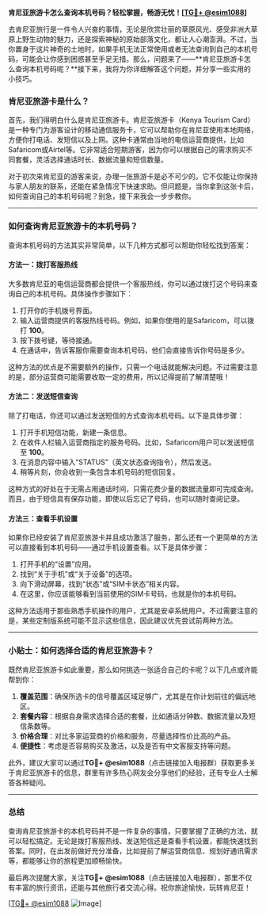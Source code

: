 **肯尼亚旅游卡怎么查询本机号码？轻松掌握，畅游无忧！[[TG💪+ @esim1088](https://t.me/s/esim1088)]**

去肯尼亚旅行是一件令人兴奋的事情，无论是欣赏壮丽的草原风光、感受非洲大草原上野生动物的魅力，还是探索神秘的原始部落文化，都让人心潮澎湃。不过，当你置身于这片神奇的土地时，如果手机无法正常使用或者无法查询到自己的本机号码，可能会让你感到困惑甚至手足无措。那么，问题来了——**肯尼亚旅游卡怎么查询本机号码呢？**接下来，我将为你详细解答这个问题，并分享一些实用的小技巧。

### 肯尼亚旅游卡是什么？

首先，我们得明白什么是肯尼亚旅游卡。肯尼亚旅游卡（Kenya Tourism Card）是一种专门为游客设计的移动通信服务卡，它可以帮助你在肯尼亚使用本地网络，方便你打电话、发短信以及上网。这种卡通常由当地的电信运营商提供，比如Safaricom或Airtel等。它非常适合短期游客，因为你可以根据自己的需求购买不同套餐，灵活选择通话时长、数据流量和短信数量。

对于初次来肯尼亚的游客来说，办理一张旅游卡是必不可少的。它不仅能让你保持与家人朋友的联系，还能在紧急情况下快速求助。但问题是，当你拿到这张卡后，如何查询自己的本机号码呢？别急，接下来我会一步步教你。

---

### 如何查询肯尼亚旅游卡的本机号码？

查询本机号码的方法其实非常简单，以下几种方式都可以帮助你轻松找到答案：

#### 方法一：拨打客服热线

大多数肯尼亚的电信运营商都会提供一个客服热线，你可以通过拨打这个号码来查询自己的本机号码。具体操作步骤如下：

1. 打开你的手机拨号界面。
2. 输入运营商提供的客服热线号码。例如，如果你使用的是Safaricom，可以拨打 **100**。
3. 按下拨号键，等待接通。
4. 在通话中，告诉客服你需要查询本机号码，他们会直接告诉你号码是多少。

这种方法的优点是不需要额外的操作，只需一个电话就能解决问题。不过需要注意的是，部分运营商可能需要收取一定的费用，所以记得提前了解清楚哦！

#### 方法二：发送短信查询

除了打电话，你还可以通过发送短信的方式查询本机号码。以下是具体步骤：

1. 打开手机短信功能，新建一条信息。
2. 在收件人栏输入运营商指定的服务号码。比如，Safaricom用户可以发送短信至 **100**。
3. 在消息内容中输入“STATUS”（英文状态查询指令），然后发送。
4. 稍等片刻，你会收到一条包含本机号码的短信回复。

这种方式的好处在于无需占用通话时间，只需花费少量的数据流量即可完成查询。而且，由于短信具有保存功能，即使以后忘记了号码，也可以随时查阅记录。

#### 方法三：查看手机设置

如果你已经安装了肯尼亚旅游卡并且成功激活了服务，那么还有一个更简单的方法可以直接看到本机号码——通过手机设置查看。以下是具体步骤：

1. 打开手机的“设置”应用。
2. 找到“关于手机”或“关于设备”的选项。
3. 向下滑动屏幕，找到“状态”或“SIM卡状态”相关内容。
4. 在这里，你应该能够看到当前使用的SIM卡号码，也就是你的本机号码。

这种方法适用于那些熟悉手机操作的用户，尤其是安卓系统用户。不过需要注意的是，某些定制版系统可能不显示这些信息，因此建议优先尝试前两种方法。

---

### 小贴士：如何选择合适的肯尼亚旅游卡？

既然肯尼亚旅游卡如此重要，那么如何挑选一张适合自己的卡呢？以下几点或许能帮到你：

1. **覆盖范围**：确保所选卡的信号覆盖区域足够广，尤其是在你计划前往的偏远地区。
2. **套餐内容**：根据自身需求选择合适的套餐，比如通话分钟数、数据流量以及短信条数等。
3. **价格合理**：对比多家运营商的价格和服务，尽量选择性价比高的产品。
4. **便捷性**：考虑是否容易购买及激活，以及是否有中文客服支持等问题。

此外，建议大家可以通过**TG💪+ @esim1088**（点击链接加入电报群）获取更多关于肯尼亚旅游卡的信息，群里有许多热心网友会分享他们的经验，还有专业人士解答各种疑问。

---

### 总结

查询肯尼亚旅游卡的本机号码并不是一件复杂的事情，只要掌握了正确的方法，就可以轻松搞定。无论是拨打客服热线、发送短信还是查看手机设置，都能快速找到答案。同时，在出发前做好充分准备，比如提前了解运营商信息、规划好通讯需求等，都能够让你的旅程更加顺畅愉快。

最后再次提醒大家，关注**TG💪+ @esim1088**（点击链接加入电报群），那里不仅有丰富的旅行资讯，还能与其他旅行者交流心得。祝你旅途愉快，玩转肯尼亚！

[[TG💪+ @esim1088](https://t.me/s/esim1088) ![Image](https://i.postimg.cc/4NQfJmqS/Snipaste-2025-05-13-00-14-12.png)]